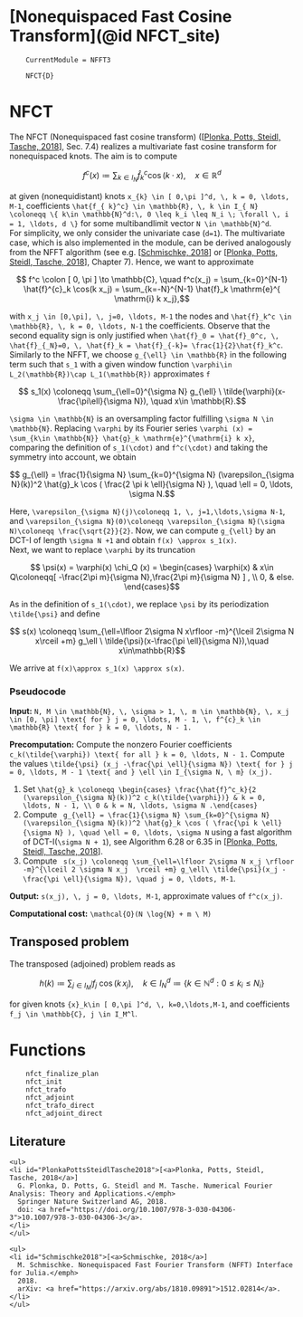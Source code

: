 # [Nonequispaced Fast Cosine Transform](@id NFCT_site)

```@meta
    CurrentModule = NFFT3
```

```@docs
    NFCT{D}
```

# NFCT

The NFCT (Nonequispaced fast cosine transform) ([[Plonka, Potts, Steidl, Tasche, 2018](#PlonkaPottsSteidlTasche2018)], Sec. 7.4) realizes a multivariate fast cosine transform for nonequispaced knots. The aim is to compute 

```math
    f^c (x) \coloneqq \sum_{ k \in I_{ N}} \hat{f}_{ k}^c \cos( k \cdot x), \quad x \in \mathbb{R}^d
```

at given (nonequidistant) knots ``x_{k} \in [ 0,\pi ]^d, \, k = 0, \ldots, M-1``, coefficients ``\hat{f_{ k}^c} \in \mathbb{R}, \, k \in I_{ N} \coloneqq \{ k\in \mathbb{N}^d:\, 0 \leq k_i \leq N_i \; \forall \, i = 1, \ldots, d \}`` for some multibandlimit vector ``N \in \mathbb{N}^d``. 
\
For simplicity, we only consider the univariate case (``d=1``). The multivariate case, which is also implemented in the module, can be derived analogously from the NFFT algorithm (see e.g. [[Schmischke, 2018](#Schmischke2018)] or [[Plonka, Potts, Steidl, Tasche, 2018](#PlonkaPottsSteidlTasche2018)], Chapter 7). Hence, we want to approximate 

```math
    f^c \colon [ 0, \pi ] \to \mathbb{C}, \quad f^c(x_j) = \sum_{k=0}^{N-1} \hat{f}^{c}_k \cos(k x_j) = \sum_{k=-N}^{N-1} \hat{f}_k \mathrm{e}^{ \mathrm{i} k x_j},
```

with ``x_j \in [0,\pi], \, j=0, \ldots, M-1`` the nodes and ``\hat{f}_k^c \in \mathbb{R}, \, k = 0, \ldots, N-1`` the coefficients. Observe that the second equality sign is only justified when ``\hat{f}_0 = \hat{f}_0^c, \, \hat{f}_{_N}=0, \, \hat{f}_k = \hat{f}_{-k}= \frac{1}{2}\hat{f}_k^c``. Similarly to the NFFT, we choose ``g_{\ell} \in \mathbb{R}`` in the following term such that ``s_1`` with a given window function ``\varphi\in L_2(\mathbb{R})\cap L_1(\mathbb{R})`` approximates ``f``

```math
    s_1(x) \coloneqq \sum_{\ell=0}^{\sigma N} g_{\ell} \ \tilde{\varphi}(x-\frac{\pi\ell}{\sigma N}), \quad x\in \mathbb{R}.
```

``\sigma \in \mathbb{N}`` is an oversampling factor fulfilling ``\sigma N \in \mathbb{N}``. Replacing ``\varphi`` by its Fourier series ``\varphi (x) = \sum_{k\in \mathbb{N}} \hat{g}_k \mathrm{e}^{\mathrm{i} k x}``, comparing the definition of ``s_1(\cdot)`` and ``f^c(\cdot)`` and taking the symmetry into account, we obtain 

```math
    g_{\ell} = \frac{1}{\sigma N} \sum_{k=0}^{\sigma N} (\varepsilon_{\sigma N}(k))^2 \hat{g}_k \cos ( \frac{2 \pi k \ell}{\sigma N} ), \quad \ell = 0, \ldots, \sigma N.
```

Here, ``\varepsilon_{\sigma N}(j)\coloneqq 1, \, j=1,\ldots,\sigma N-1``, and ``\varepsilon_{\sigma N}(0)\coloneqq \varepsilon_{\sigma N}(\sigma N)\coloneqq \frac{\sqrt{2}}{2}``. Now, we can compute ``g_{\ell}`` by an DCT-I of length ``\sigma N +1`` and obtain ``f(x) \approx s_1(x)``. 
\
Next, we want to replace ``\varphi`` by its truncation

```math
    \psi(x) = \varphi(x) \chi_Q (x) = \begin{cases} \varphi(x) & x\in Q\coloneqq[ -\frac{2\pi m}{\sigma N},\frac{2\pi m}{\sigma N} ] , \\ 0, & else. \end{cases}
```

As in the definition of ``s_1(\cdot)``, we replace ``\psi`` by its periodization ``\tilde{\psi}`` and define

```math
  	s(x) \coloneqq \sum_{\ell=\lfloor 2\sigma N x\rfloor -m}^{\lceil 2\sigma N x\rceil +m} g_\ell \ \tilde{\psi}(x-\frac{\pi \ell}{\sigma N}),\quad x\in\mathbb{R}
```

We arrive at ``f(x)\approx s_1(x) \approx s(x)``. 

### Pseudocode

**Input:** ``N, M \in \mathbb{N}, \, \sigma > 1, \, m \in \mathbb{N}, \, x_j \in [0, \pi] \text{ for } j = 0, \ldots, M - 1, \, f^{c}_k \in \mathbb{R} \text{ for } k = 0, \ldots, N - 1.``

**Precomputation:** Compute the nonzero Fourier coefficients ``c_k(\tilde{\varphi}) \text{ for all } k = 0, \ldots, N - 1.`` Compute the values ``\tilde{\psi} (x_j -\frac{\pi \ell}{\sigma N}) \text{ for } j = 0, \ldots, M - 1 \text{ and } \ell \in I_{\sigma N, \ m} (x_j).``

1. Set ``\hat{g}_k \coloneqq \begin{cases} \frac{\hat{f}^c_k}{2 (\varepsilon_{\sigma N}(k))^2 c_k(\tilde{\varphi})} & k = 0, \ldots, N - 1, \\ 0 & k = N, \ldots, \sigma N .\end{cases}`` 
2. Compute `` g_{\ell} = \frac{1}{\sigma N} \sum_{k=0}^{\sigma N} (\varepsilon_{\sigma N}(k))^2 \hat{g}_k \cos ( \frac{\pi k \ell}{\sigma N} ), \quad \ell = 0, \ldots, \sigma N`` using a fast algorithm of DCT-I(``\sigma N + 1``), see Algorithm 6.28 or 6.35 in [[Plonka, Potts, Steidl, Tasche, 2018](#PlonkaPottsSteidlTasche2018)]. 
3. Compute `` s(x_j) \coloneqq \sum_{\ell=\lfloor 2\sigma N x_j \rfloor -m}^{\lceil 2 \sigma N x_j  \rceil +m} g_\ell\ \tilde{\psi}(x_j -\frac{\pi \ell}{\sigma N}), \quad j = 0, \ldots, M-1``.

**Output:** ``s(x_j), \, j = 0, \ldots, M-1``, approximate values of ``f^c(x_j)``.

**Computational cost:** ``\mathcal{O}(N \log{N} + m \ M)`` 


## Transposed problem

The transposed (adjoined) problem reads as

```math
	h(k) \coloneqq \sum_{ j\in I_M^l} f_{ j}\ \cos({k\,x_j}), \quad  k\in I_{ N}^d \coloneqq \{ k\in \mathbb{N}^d: 0\leq k_i\leq N_i  \}
```

for given knots ``{x}_k\in [ 0,\pi ]^d, \, k=0,\ldots,M-1``, and coefficients ``f_j \in \mathbb{C}, j \in I_M^l``.

# Functions

```@docs
  	nfct_finalize_plan
    nfct_init
    nfct_trafo
    nfct_adjoint
    nfct_trafo_direct
    nfct_adjoint_direct
```

## Literature

```@raw html
<ul>
<li id="PlonkaPottsSteidlTasche2018">[<a>Plonka, Potts, Steidl, Tasche, 2018</a>]
  G. Plonka, D. Potts, G. Steidl and M. Tasche. Numerical Fourier Analysis: Theory and Applications.</emph>
  Springer Nature Switzerland AG, 2018.
  doi: <a href="https://doi.org/10.1007/978-3-030-04306-3">10.1007/978-3-030-04306-3</a>.
</li>
</ul>
```

```@raw html
<ul>
<li id="Schmischke2018">[<a>Schmischke, 2018</a>]
  M. Schmischke. Nonequispaced Fast Fourier Transform (NFFT) Interface for Julia.</emph>
  2018.
  arXiv: <a href="https://arxiv.org/abs/1810.09891">1512.02814</a>.
</li>
</ul>
```
